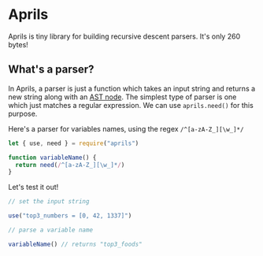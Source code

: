 # Aprils

Aprils is tiny library for building recursive descent parsers. It's only 260 bytes!


## What's a parser?

In Aprils, a parser is just a function which takes an input string and returns a new string along with an [AST node](https://en.wikipedia.org/wiki/Abstract_syntax_tree). The simplest type of parser is one which just matches a regular expression. We can use `aprils.need()` for this purpose.

Here's a parser for variables names, using the regex  `/^[a-zA-Z_][\w_]*/`  

```js
let { use, need } = require("aprils")

function variableName() {
  return need(/^[a-zA-Z_][\w_]*/)
}
```

Let's test it out!

```js
// set the input string

use("top3_numbers = [0, 42, 1337]")

// parse a variable name

variableName() // returns "top3_foods"
```


